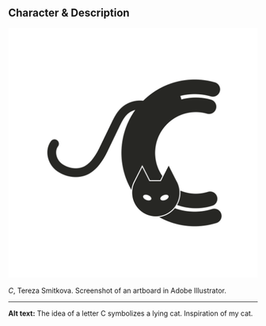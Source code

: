 ## Character & Description

![The idea of a letter C symbolizes a lying cat. Inspiration of my cat.](uppercase-C-tsmitkova.png)

*C*, Tereza Smitkova. Screenshot of an artboard in Adobe Illustrator.

- - -

**Alt text:** The idea of a letter C symbolizes a lying cat. Inspiration of my cat.
